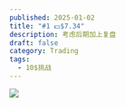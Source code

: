 ```yaml
---
published: 2025-01-02
title: "#1 💵$7.34"
description: 考虑后期加上复盘
draft: false
category: Trading
tags:
  - 10$挑战
---
```

![](/uploads/2025-1-2.avif)
